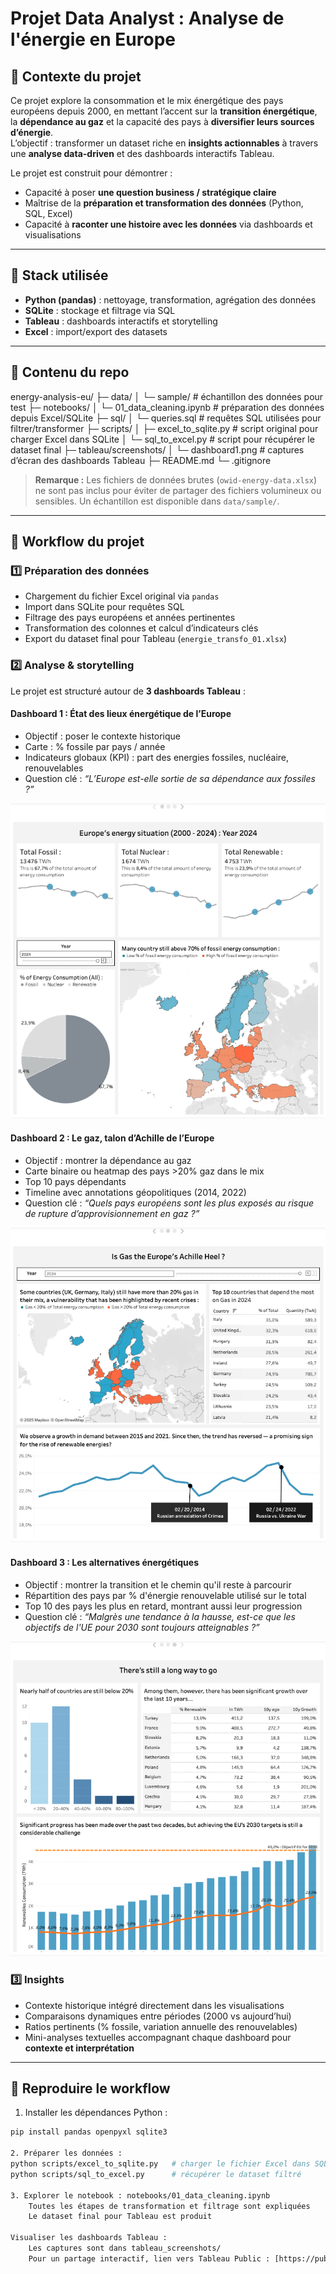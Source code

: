 # Projet Data Analyst : Analyse de l'énergie en Europe

## 🎯 Contexte du projet

Ce projet explore la consommation et le mix énergétique des pays européens depuis 2000, en mettant l’accent sur la **transition énergétique**, la **dépendance au gaz** et la capacité des pays à **diversifier leurs sources d’énergie**.  
L’objectif : transformer un dataset riche en **insights actionnables** à travers une **analyse data-driven** et des dashboards interactifs Tableau.

Le projet est construit pour démontrer :
- Capacité à poser **une question business / stratégique claire**
- Maîtrise de la **préparation et transformation des données** (Python, SQL, Excel)
- Capacité à **raconter une histoire avec les données** via dashboards et visualisations

---

## 🧰 Stack utilisée

- **Python (pandas)** : nettoyage, transformation, agrégation des données  
- **SQLite** : stockage et filtrage via SQL  
- **Tableau** : dashboards interactifs et storytelling  
- **Excel** : import/export des datasets

---

## 📂 Contenu du repo

energy-analysis-eu/
├─ data/
│ └─ sample/ # échantillon des données pour test
├─ notebooks/
│ └─ 01_data_cleaning.ipynb # préparation des données depuis Excel/SQLite
├─ sql/
│ └─ queries.sql # requêtes SQL utilisées pour filtrer/transformer
├─ scripts/
│ ├─ excel_to_sqlite.py # script original pour charger Excel dans SQLite
│ └─ sql_to_excel.py # script pour récupérer le dataset final
├─ tableau/screenshots/
│ └─ dashboard1.png # captures d’écran des dashboards Tableau
├─ README.md
└─ .gitignore


> **Remarque :** Les fichiers de données brutes (`owid-energy-data.xlsx`) ne sont pas inclus pour éviter de partager des fichiers volumineux ou sensibles. Un échantillon est disponible dans `data/sample/`.

---

## 📖 Workflow du projet

### 1️⃣ Préparation des données
- Chargement du fichier Excel original via `pandas`
- Import dans SQLite pour requêtes SQL
- Filtrage des pays européens et années pertinentes
- Transformation des colonnes et calcul d’indicateurs clés
- Export du dataset final pour Tableau (`energie_transfo_01.xlsx`)

### 2️⃣ Analyse & storytelling

Le projet est structuré autour de **3 dashboards Tableau** :

#### Dashboard 1 : État des lieux énergétique de l’Europe
- Objectif : poser le contexte historique
- Carte : % fossile par pays / année
- Indicateurs globaux (KPI) : part des energies fossiles, nucléaire, renouvelables
- Question clé : *“L’Europe est-elle sortie de sa dépendance aux fossiles ?”*

![Dash1](tableau_screenshots/eu_01.png)

#### Dashboard 2 : Le gaz, talon d’Achille de l’Europe
- Objectif : montrer la dépendance au gaz
- Carte binaire ou heatmap des pays >20% gaz dans le mix
- Top 10 pays dépendants
- Timeline avec annotations géopolitiques (2014, 2022)
- Question clé : *“Quels pays européens sont les plus exposés au risque de rupture d’approvisionnement en gaz ?”*

![Dash2](tableau_screenshots/eu_02.png)

#### Dashboard 3 : Les alternatives énergétiques
- Objectif : montrer la transition et le chemin qu'il reste à parcourir
- Répartition des pays par % d'énergie renouvelable utilisé sur le total
- Top 10 des pays les plus en retard, montrant aussi leur progression
- Question clé : *“Malgrès une tendance à la hausse, est-ce que les objectifs de l'UE pour 2030 sont toujours atteignables ?”*

![Dash3](tableau_screenshots/eu_03.png)

### 3️⃣ Insights
- Contexte historique intégré directement dans les visualisations  
- Comparaisons dynamiques entre périodes (2000 vs aujourd’hui)  
- Ratios pertinents (% fossile, variation annuelle des renouvelables)  
- Mini-analyses textuelles accompagnant chaque dashboard pour **contexte et interprétation**

---

## 🚀 Reproduire le workflow

1. Installer les dépendances Python :  
```bash
pip install pandas openpyxl sqlite3

2. Préparer les données :
python scripts/excel_to_sqlite.py   # charger le fichier Excel dans SQLite
python scripts/sql_to_excel.py      # récupérer le dataset filtré

3. Explorer le notebook : notebooks/01_data_cleaning.ipynb
    Toutes les étapes de transformation et filtrage sont expliquées
    Le dataset final pour Tableau est produit

Visualiser les dashboards Tableau :
    Les captures sont dans tableau_screenshots/
    Pour un partage interactif, lien vers Tableau Public : [https://public.tableau.com/views/Project_Energy_EU_Story/Story1?:language=fr-FR&:sid=&:redirect=auth&:display_count=n&:origin=viz_share_link] 


